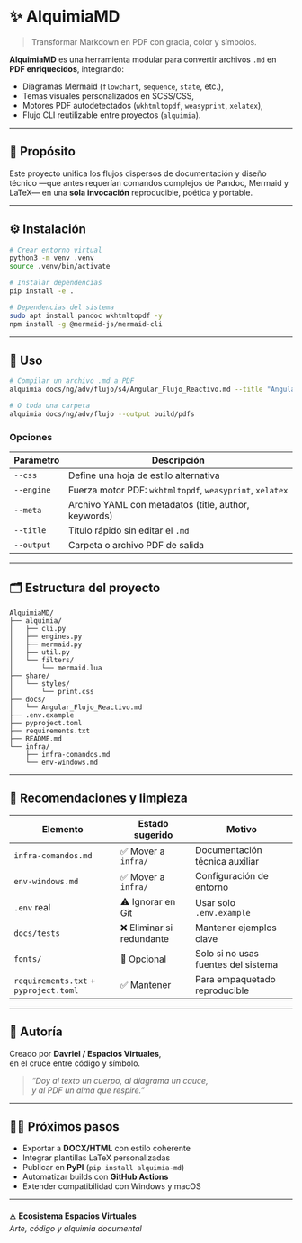 
# ✨ AlquimiaMD
> Transformar Markdown en PDF con gracia, color y símbolos.

**AlquimiaMD** es una herramienta modular para convertir archivos `.md` en **PDF enriquecidos**, integrando:
- Diagramas Mermaid (`flowchart`, `sequence`, `state`, etc.),
- Temas visuales personalizados en SCSS/CSS,
- Motores PDF autodetectados (`wkhtmltopdf`, `weasyprint`, `xelatex`),
- Flujo CLI reutilizable entre proyectos (`alquimia`).

---

## 🧭 Propósito

Este proyecto unifica los flujos dispersos de documentación y diseño técnico —que antes requerían comandos complejos de Pandoc, Mermaid y LaTeX— en una **sola invocación** reproducible, poética y portable.

---

## ⚙️ Instalación

```bash
# Crear entorno virtual
python3 -m venv .venv
source .venv/bin/activate

# Instalar dependencias
pip install -e .

# Dependencias del sistema
sudo apt install pandoc wkhtmltopdf -y
npm install -g @mermaid-js/mermaid-cli
```

---

## 🚀 Uso

```bash
# Compilar un archivo .md a PDF
alquimia docs/ng/adv/flujo/s4/Angular_Flujo_Reactivo.md --title "Angular — Flujo Reactivo"

# O toda una carpeta
alquimia docs/ng/adv/flujo --output build/pdfs
```

### Opciones

| Parámetro | Descripción |
|------------|-------------|
| `--css` | Define una hoja de estilo alternativa |
| `--engine` | Fuerza motor PDF: `wkhtmltopdf`, `weasyprint`, `xelatex` |
| `--meta` | Archivo YAML con metadatos (title, author, keywords) |
| `--title` | Título rápido sin editar el `.md` |
| `--output` | Carpeta o archivo PDF de salida |

---

## 🗂️ Estructura del proyecto

```
AlquimiaMD/
├── alquimia/
│   ├── cli.py
│   ├── engines.py
│   ├── mermaid.py
│   ├── util.py
│   └── filters/
│       └── mermaid.lua
├── share/
│   └── styles/
│       └── print.css
├── docs/
│   └── Angular_Flujo_Reactivo.md
├── .env.example
├── pyproject.toml
├── requirements.txt
├── README.md
└── infra/
    ├── infra-comandos.md
    └── env-windows.md
```

---

## 🧰 Recomendaciones y limpieza

| Elemento | Estado sugerido | Motivo |
|-----------|----------------|--------|
| `infra-comandos.md` | ✅ Mover a `infra/` | Documentación técnica auxiliar |
| `env-windows.md` | ✅ Mover a `infra/` | Configuración de entorno |
| `.env` real | ⚠️ Ignorar en Git | Usar solo `.env.example` |
| `docs/tests` | ❌ Eliminar si redundante | Mantener ejemplos clave |
| `fonts/` | 🔸 Opcional | Solo si no usas fuentes del sistema |
| `requirements.txt` + `pyproject.toml` | ✅ Mantener | Para empaquetado reproducible |

---

## 🌈 Autoría

Creado por **Davriel / Espacios Virtuales**,  
en el cruce entre código y símbolo.

> _“Doy al texto un cuerpo, al diagrama un cauce,  
> y al PDF un alma que respire.”_

---

## 🧙‍♂️ Próximos pasos

- Exportar a **DOCX/HTML** con estilo coherente  
- Integrar plantillas LaTeX personalizadas  
- Publicar en **PyPI** (`pip install alquimia-md`)  
- Automatizar builds con **GitHub Actions**  
- Extender compatibilidad con Windows y macOS

---

🜁 **Ecosistema Espacios Virtuales**  
_Arte, código y alquimia documental_
